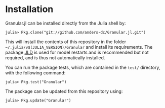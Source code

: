 # Installation
Granular.jl can be installed directly from the Julia shell by:

```julia-repl
julia> Pkg.clone("git://github.com/anders-dc/Granular.jl.git")
```

This will install the contents of this repository in the folder 
`~/.julia/v$(JULIA_VERSION)/Granular` and install its requirements.  The package [JLD](https://github.com/JuliaIO/JLD.jl) 
is used for model restarts and is recommended but not required, and is thus not 
automatically installed.

You can run the package tests, which are contained in the `test/` directory, with
the following command:

```julia-repl
julia> Pkg.test("Granular")
```

The package can be updated from this repository using:

```julia-repl
julia> Pkg.update("Granular")
```

